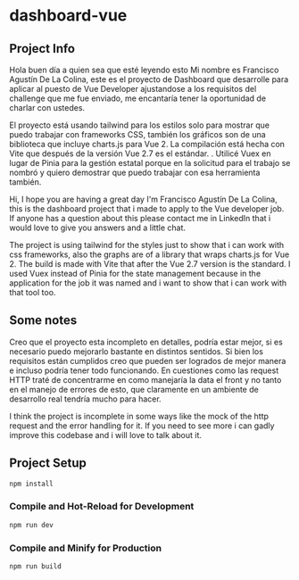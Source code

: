 # dashboard-vue

## Project Info

Hola buen día a quien sea que esté leyendo esto
Mi nombre es Francisco Agustín De La Colina, este es el proyecto de Dashboard que desarrolle para aplicar al puesto de Vue Developer ajustandose a los requisitos del challenge que me fue enviado, me encantaría tener la oportunidad de charlar con ustedes.

El proyecto está usando tailwind para los estilos solo para mostrar que puedo trabajar con frameworks CSS, también los gráficos son de una biblioteca que incluye charts.js para Vue 2. La compilación está hecha con Vite que después de la versión Vue 2.7 es el estándar. . Utilicé Vuex en lugar de Pinia para la gestión estatal porque en la solicitud para el trabajo se nombró y quiero demostrar que puedo trabajar con esa herramienta también.

Hi, I hope you are having a great day
I'm Francisco Agustín De La Colina, this is the dashboard project that i made to apply to the Vue developer job. If anyone has a question about this please contact me in LinkedIn that i would love to give you answers and a little chat.

The project is using tailwind for the styles just to show that i can work with css frameworks, also the graphs are of a library that wraps charts.js for Vue 2. The build is made with Vite that after the Vue 2.7 version is the standard. I used Vuex instead of Pinia for the state management because in the application for the job it was named and i want to show that i can work with that tool too.

## Some notes

Creo que el proyecto esta incompleto en detalles, podría estar mejor, si es necesario puedo mejorarlo bastante en distintos sentidos. Si bien los requisitos están cumplidos creo que pueden ser logrados de mejor manera e incluso podría tener todo funcionando. En cuestiones como las request HTTP traté de concentrarme en como manejaría la data el front y no tanto en el manejo de errores de esto, que claramente en un ambiente de desarrollo real tendría mucho para hacer.

I think the project is incomplete in some ways like the mock of the http request and the error handling for it. If you need to see more i can gadly improve this codebase and i will love to talk about it.

## Project Setup

```sh
npm install
```

### Compile and Hot-Reload for Development

```sh
npm run dev
```

### Compile and Minify for Production

```sh
npm run build
```
